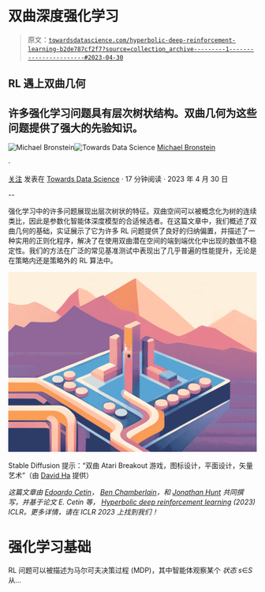# 双曲深度强化学习

> 原文：[`towardsdatascience.com/hyperbolic-deep-reinforcement-learning-b2de787cf2f7?source=collection_archive---------1-----------------------#2023-04-30`](https://towardsdatascience.com/hyperbolic-deep-reinforcement-learning-b2de787cf2f7?source=collection_archive---------1-----------------------#2023-04-30)

## RL 遇上双曲几何

## 许多强化学习问题具有层次树状结构。双曲几何为这些问题提供了强大的先验知识。

[](https://michael-bronstein.medium.com/?source=post_page-----b2de787cf2f7--------------------------------)![Michael Bronstein](https://michael-bronstein.medium.com/?source=post_page-----b2de787cf2f7--------------------------------)[](https://towardsdatascience.com/?source=post_page-----b2de787cf2f7--------------------------------)![Towards Data Science](https://towardsdatascience.com/?source=post_page-----b2de787cf2f7--------------------------------) [Michael Bronstein](https://michael-bronstein.medium.com/?source=post_page-----b2de787cf2f7--------------------------------)

·

[关注](https://medium.com/m/signin?actionUrl=https%3A%2F%2Fmedium.com%2F_%2Fsubscribe%2Fuser%2F7b1129ddd572&operation=register&redirect=https%3A%2F%2Ftowardsdatascience.com%2Fhyperbolic-deep-reinforcement-learning-b2de787cf2f7&user=Michael+Bronstein&userId=7b1129ddd572&source=post_page-7b1129ddd572----b2de787cf2f7---------------------post_header-----------) 发表在 [Towards Data Science](https://towardsdatascience.com/?source=post_page-----b2de787cf2f7--------------------------------) · 17 分钟阅读 · 2023 年 4 月 30 日 [](https://medium.com/m/signin?actionUrl=https%3A%2F%2Fmedium.com%2F_%2Fvote%2Ftowards-data-science%2Fb2de787cf2f7&operation=register&redirect=https%3A%2F%2Ftowardsdatascience.com%2Fhyperbolic-deep-reinforcement-learning-b2de787cf2f7&user=Michael+Bronstein&userId=7b1129ddd572&source=-----b2de787cf2f7---------------------clap_footer-----------)

--

[](https://medium.com/m/signin?actionUrl=https%3A%2F%2Fmedium.com%2F_%2Fbookmark%2Fp%2Fb2de787cf2f7&operation=register&redirect=https%3A%2F%2Ftowardsdatascience.com%2Fhyperbolic-deep-reinforcement-learning-b2de787cf2f7&source=-----b2de787cf2f7---------------------bookmark_footer-----------)

强化学习中的许多问题展现出层次树状的特征。双曲空间可以被概念化为树的连续类比，因此是参数化智能体深度模型的合适候选者。在这篇文章中，我们概述了双曲几何的基础，实证展示了它为许多 RL 问题提供了良好的归纳偏置，并描述了一种实用的正则化程序，解决了在使用双曲潜在空间的端到端优化中出现的数值不稳定性。我们的方法在广泛的常见基准测试中表现出了几乎普遍的性能提升，无论是在策略内还是策略外的 RL 算法中。

![](img/b6bdc310bab65aab0cc8849bfb1a4359.png)

Stable Diffusion 提示：“双曲 Atari Breakout 游戏，图标设计，平面设计，矢量艺术”（由 [David Ha](https://twitter.com/hardmaru?lang=en) 提供）

*这篇文章由* [*Edoardo Cetin*](https://aladoro.github.io/)*，* [*Ben Chamberlain*](https://twitter.com/DrBPChamberlain)*，和* [*Jonathan Hunt*](https://twitter.com/jjh) *共同撰写，并基于论文 E. Cetin 等，* [*Hyperbolic deep reinforcement learning*](https://arxiv.org/pdf/2210.01542.pdf) *(2023) ICLR。更多详情，请在 ICLR 2023 上找到我们！*

# 强化学习基础

RL 问题可以被描述为马尔可夫决策过程 (MDP)，其中智能体观察某个 *状态* *s*∈*S* 从…
